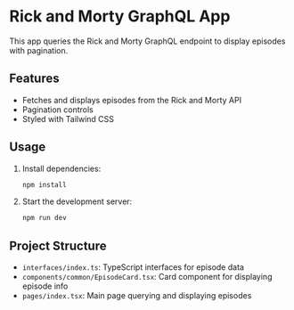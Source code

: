 # Rick and Morty GraphQL App

This app queries the Rick and Morty GraphQL endpoint to display episodes with pagination.

## Features

- Fetches and displays episodes from the Rick and Morty API
- Pagination controls
- Styled with Tailwind CSS

## Usage

1. Install dependencies:

   ```bash
   npm install
   ```

2. Start the development server:

   ```bash
   npm run dev
   ```

## Project Structure

- `interfaces/index.ts`: TypeScript interfaces for episode data
- `components/common/EpisodeCard.tsx`: Card component for displaying episode info
- `pages/index.tsx`: Main page querying and displaying episodes
